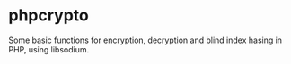 # phpcrypto
Some basic functions for encryption, decryption and blind index hasing in PHP, using libsodium.
